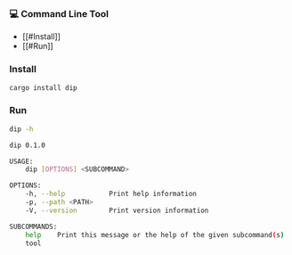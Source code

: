 ### 💻 Command Line Tool

- [[#Install]]
- [[#Run]]

### Install
```sh
cargo install dip
```

###  Run

```sh
dip -h

dip 0.1.0

USAGE:
    dip [OPTIONS] <SUBCOMMAND>

OPTIONS:
    -h, --help           Print help information
    -p, --path <PATH>    
    -V, --version        Print version information

SUBCOMMANDS:
    help    Print this message or the help of the given subcommand(s)
    tool
```